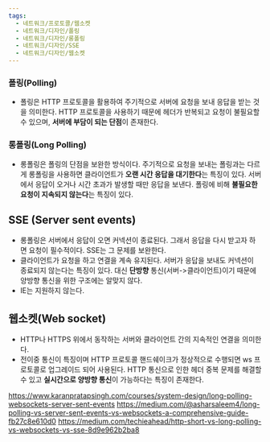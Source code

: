 ```yaml
---
tags:
  - 네트워크/프로토콜/웹소켓
  - 네트워크/디자인/폴링
  - 네트워크/디자인/롱폴링
  - 네트워크/디자인/SSE
  - 네트워크/디자인/웹소켓
---
```



### 폴링(Polling)
- 폴링은 HTTP 프로토콜을 활용하여 주기적으로 서버에 요청을 보내 응답을 받는 것을 의미한다. HTTP 프로토콜을 사용하기 때문에 헤더가 반복되고 요청이 불필요할 수 있으며, **서버에 부담이 되는 단점**이 존재한다.

### 롱폴링(Long Polling)
- 롱폴링은 폴링의 단점을 보완한 방식이다. 주기적으로 요청을 보내는 폴링과는 다르게 롱폴링을 사용하면 클라이언트가 **오랜 시간 응답을 대기한다**는 특징이 있다. 서버에서 응답이 오거나 시간 초과가 발생할 때만 응답을 보낸다. 폴링에 비해 **불필요한 요청이 지속되지 않는다**는 특징이 있다.

## SSE (Server sent events)
- 롱폴링은 서버에서 응답이 오면 커넥션이 종료된다. 그래서 응답을 다시 받고자 하면 요청이 필수적이다. SSE는 그 문제를 보완한다. 
- 클라이언트가 요청을 하고 연결을 계속 유지된다. 서버가 응답을 보내도 커넥션이 종료되지 않는다는 특징이 있다. 대신 **단방향** 통신(서버->클라이언트)이기 때문에 양방향 통신을 위한 구조에는 알맞지 않다.
- IE는 지원하지 않는다.

## 웹소켓(Web socket)
- HTTP나 HTTPS 위에서 동작하는 서버와 클라이언트 간의 지속적인 연결을 의미한다. 
- 전이중 통신이 특징이며 HTTP 프로토콜 핸드쉐이크가 정상적으로 수행되면 ws 프로토콜로 업그레이드 되어 사용된다. HTTP 통신으로 인한 헤더 중복 문제를 해결할 수 있고 **실시간으로 양방향 통신**이 가능하다는 특징이 존재한다.



https://www.karanpratapsingh.com/courses/system-design/long-polling-websockets-server-sent-events
https://medium.com/@asharsaleem4/long-polling-vs-server-sent-events-vs-websockets-a-comprehensive-guide-fb27c8e610d0
https://medium.com/techieahead/http-short-vs-long-polling-vs-websockets-vs-sse-8d9e962b2ba8